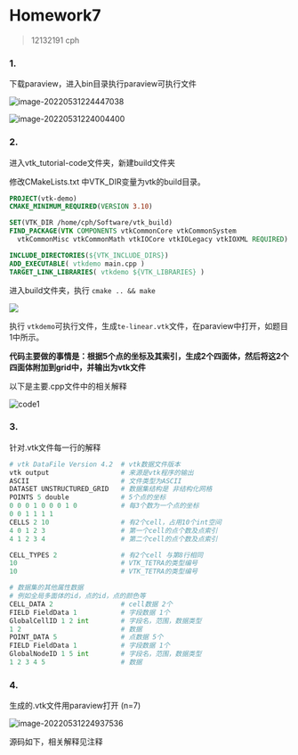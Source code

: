 # Homework7

> 12132191 cph 

### 1.

下载paraview，进入bin目录执行paraview可执行文件

![image-20220531224447038](https://perhaps-1306015279.cos.ap-guangzhou.myqcloud.com/image-20220531224447038.png)

![image-20220531224004400](https://perhaps-1306015279.cos.ap-guangzhou.myqcloud.com/image-20220531224004400.png)

### 2.

进入vtk_tutorial-code文件夹，新建build文件夹

修改CMakeLists.txt 中VTK_DIR变量为vtk的build目录。

```cmake
PROJECT(vtk-demo)
CMAKE_MINIMUM_REQUIRED(VERSION 3.10)

SET(VTK_DIR /home/cph/Software/vtk_build)
FIND_PACKAGE(VTK COMPONENTS vtkCommonCore vtkCommonSystem
  vtkCommonMisc vtkCommonMath vtkIOCore vtkIOLegacy vtkIOXML REQUIRED)

INCLUDE_DIRECTORIES(${VTK_INCLUDE_DIRS})
ADD_EXECUTABLE( vtkdemo main.cpp )
TARGET_LINK_LIBRARIES( vtkdemo ${VTK_LIBRARIES} )
```

进入build文件夹，执行 `cmake .. && make`

![](https://perhaps-1306015279.cos.ap-guangzhou.myqcloud.com/image-20220531224553707.png)

执行 `vtkdemo`可执行文件，生成`te-linear.vtk`文件，在paraview中打开，如题目1中所示。

**代码主要做的事情是：根据5个点的坐标及其索引，生成2个四面体，然后将这2个四面体附加到grid中，并输出为vtk文件**

以下是主要.cpp文件中的相关解释

![code1](https://perhaps-1306015279.cos.ap-guangzhou.myqcloud.com/code1.png)

### 3.

针对.vtk文件每一行的解释

```python
# vtk DataFile Version 4.2	# vtk数据文件版本
vtk output					# 来源是vtk程序的输出
ASCII						# 文件类型为ASCII
DATASET UNSTRUCTURED_GRID	# 数据集结构是 非结构化网格
POINTS 5 double				# 5个点的坐标
0 0 0 1 0 0 0 1 0 			# 每3个数为一个点的坐标	
0 0 1 1 1 1 				
CELLS 2 10					# 有2个cell，占用10个int空间
4 0 1 2 3 					# 第一个cell的点个数及点索引
4 1 2 3 4 					# 第二个cell的点个数及点索引

CELL_TYPES 2				# 有2个cell 与第8行相同
10							# VTK_TETRA的类型编号
10							# VTK_TETRA的类型编号

# 数据集的其他属性数据
# 例如全局多面体的id，点的id，点的颜色等
CELL_DATA 2					# cell数据 2个
FIELD FieldData 1			# 字段数据 1个
GlobalCellID 1 2 int		# 字段名，范围，数据类型
1 2 						# 数据
POINT_DATA 5				# 点数据 5个
FIELD FieldData 1			# 字段数据 1个
GlobalNodeID 1 5 int		# 字段名，范围，数据类型
1 2 3 4 5 					# 数据
```

### 4.

生成的.vtk文件用paraview打开 (n=7)

![image-20220531224937536](https://perhaps-1306015279.cos.ap-guangzhou.myqcloud.com/image-20220531224937536.png)

源码如下，相关解释见注释





